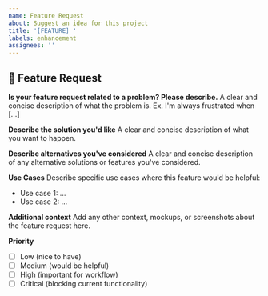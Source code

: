 ```yaml
---
name: Feature Request
about: Suggest an idea for this project
title: '[FEATURE] '
labels: enhancement
assignees: ''
---
```


## 🚀 Feature Request

**Is your feature request related to a problem? Please describe.**
A clear and concise description of what the problem is. Ex. I'm always frustrated when [...]

**Describe the solution you'd like**
A clear and concise description of what you want to happen.

**Describe alternatives you've considered**
A clear and concise description of any alternative solutions or features you've considered.

**Use Cases**
Describe specific use cases where this feature would be helpful:
- Use case 1: ...
- Use case 2: ...

**Additional context**
Add any other context, mockups, or screenshots about the feature request here.

**Priority**
- [ ] Low (nice to have)
- [ ] Medium (would be helpful)
- [ ] High (important for workflow)
- [ ] Critical (blocking current functionality)
